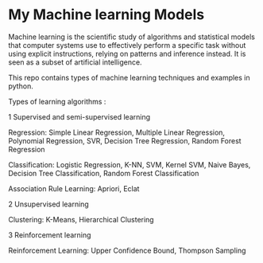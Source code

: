 # My Machine learning Models
Machine learning is the scientific study of algorithms and statistical models that computer systems use to effectively perform a specific task without using explicit instructions, relying on patterns and inference instead. It is seen as a subset of artificial intelligence.

This repo contains types of machine learning techniques and examples in python.

Types of learning algorithms :

1	Supervised and semi-supervised learning

  Regression: Simple Linear Regression, Multiple Linear Regression, Polynomial Regression, SVR, Decision Tree Regression, Random Forest       Regression
  
  Classification: Logistic Regression, K-NN, SVM, Kernel SVM, Naive Bayes, Decision Tree Classification, Random Forest Classification
  
  Association Rule Learning: Apriori, Eclat

2	Unsupervised learning
  
  Clustering: K-Means, Hierarchical Clustering

3	Reinforcement learning
  
  Reinforcement Learning: Upper Confidence Bound, Thompson Sampling

